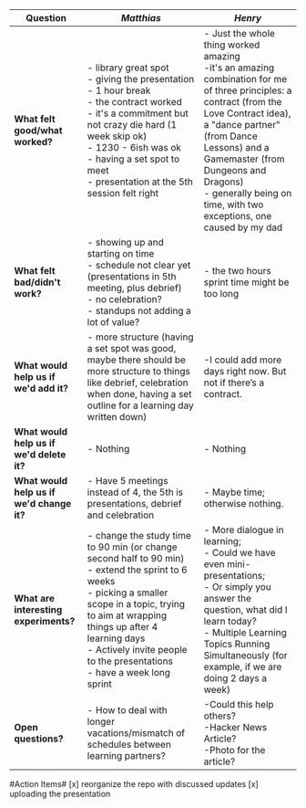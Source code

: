 |         Question           |             _Matthias_           |          _Henry_            |
|----------------------------|----------------------------------|-----------------------------| 
|**What felt good/what worked?**|- library great spot <br> - giving the presentation <br> - 1 hour break <br>- the contract worked <br> - it's a commitment but not crazy die hard (1 week skip ok) <br> - 1230 - 6ish was ok <br> - having a set spot to meet <br> - presentation at the 5th session felt right|- Just the whole thing worked amazing <br> -it's an amazing combination for me of three principles: a contract (from the Love Contract idea), a "dance partner" (from Dance Lessons) and a Gamemaster (from Dungeons and Dragons) <br> - generally being on time, with two exceptions, one caused by my dad|
|**What felt bad/didn't work?**| - showing up and starting on time <br>- schedule not clear yet (presentations in 5th meeting, plus debrief) <br> - no celebration? <br> - standups not adding a lot of value? | - the two hours sprint time might be too long |
|**What would help us if we'd add it?**| - more structure (having a set spot was good, maybe there should be more structure to things like debrief, celebration when done, having a set outline for a learning day written down) | -I could add more days right now. But not if there’s a contract.|
|**What would help us if we'd delete it?**|- Nothing|- Nothing|
|**What would help us if we'd change it?**|- Have 5 meetings instead of 4, the 5th is presentations, debrief and celebration|- Maybe time; otherwise nothing.|
|**What are interesting experiments?**|- change the study time to 90 min (or change second half to 90 min) <br> - extend the sprint to 6 weeks <br>- picking a smaller scope in a topic, trying to aim at wrapping things up after 4 learning days <br>- Actively invite people to the presentations <br>- have a week long sprint|- More dialogue in learning; <br>- Could we have even mini-presentations;<br> - Or simply you answer the question, what did I learn today?<br> - Multiple Learning Topics Running Simultaneously (for example, if we are doing 2 days a week)|
|**Open questions?**|- How to deal with longer vacations/mismatch of schedules between learning partners?|-Could this help others? <br>-Hacker News Article?<br>-Photo for the article?|

#Action Items#
[x] reorganize the repo with discussed updates
[x] uploading the presentation

